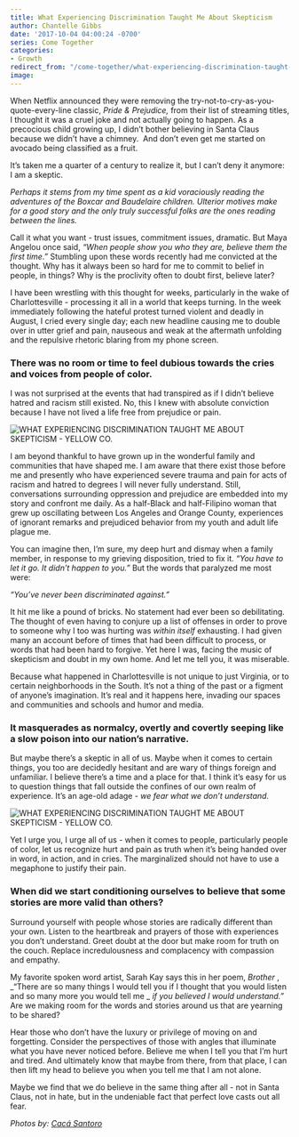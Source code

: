 ```yaml
---
title: What Experiencing Discrimination Taught Me About Skepticism
author: Chantelle Gibbs
date: '2017-10-04 04:00:24 -0700'
series: Come Together
categories:
- Growth
redirect_from: "/come-together/what-experiencing-discrimination-taught-me/"
image:
---
```


When Netflix announced they were removing the try-not-to-cry-as-you-quote-every-line classic, _Pride & Prejudice,_ from their list of streaming titles, I thought it was a cruel joke and not actually going to happen. As a precocious child growing up, I didn’t bother believing in Santa Claus because we didn’t have a chimney.  And don’t even get me started on avocado being classified as a fruit.

It’s taken me a quarter of a century to realize it, but I can’t deny it anymore:  I am a skeptic.

_Perhaps it stems from my time spent as a kid voraciously reading the adventures of the Boxcar and Baudelaire children. Ulterior motives make for a good story and the only truly successful folks are the ones reading between the lines._

Call it what you want - trust issues, commitment issues, dramatic. But Maya Angelou once said, _“When people show you who they are, believe them the first time.”_ Stumbling upon these words recently had me convicted at the thought. Why has it always been so hard for me to commit to belief in people, in things? Why is the proclivity often to doubt first, believe later?

I have been wrestling with this thought for weeks, particularly in the wake of Charlottesville - processing it all in a world that keeps turning. In the week immediately following the hateful protest turned violent and deadly in August, I cried every single day; each new headline causing me to double over in utter grief and pain, nauseous and weak at the aftermath unfolding and the repulsive rhetoric blaring from my phone screen.

### There was no room or time to feel dubious towards the cries and voices from people of color.

I was not surprised at the events that had transpired as if I didn’t believe hatred and racism still existed. No, this I knew with absolute conviction because I have not lived a life free from prejudice or pain.

![WHAT EXPERIENCING DISCRIMINATION TAUGHT ME ABOUT SKEPTICISM - YELLOW CO.](https://yellow-blog-images.imgix.net/2017/10/0P7A8972.jpg)

I am beyond thankful to have grown up in the wonderful family and communities that have shaped me. I am aware that there exist those before me and presently who have experienced severe trauma and pain for acts of racism and hatred to degrees I will never fully understand. Still, conversations surrounding oppression and prejudice are embedded into my story and confront me daily. As a half-Black and half-Filipino woman that grew up oscillating between Los Angeles and Orange County, experiences of ignorant remarks and prejudiced behavior from my youth and adult life plague me.

You can imagine then, I’m sure, my deep hurt and dismay when a family member, in response to my grieving disposition, tried to fix it. _“You have to let it go. It didn’t happen to you.”_ But the words that paralyzed me most were:

_“You’ve never been discriminated against.”_

It hit me like a pound of bricks. No statement had ever been so debilitating. The thought of even having to conjure up a list of offenses in order to prove to someone why I too was hurting was _within itself_ exhausting. I had given many an account before of times that had been difficult to process, or words that had been hard to forgive. Yet here I was, facing the music of skepticism and doubt in my own home. And let me tell you, it was miserable.

Because what happened in Charlottesville is not unique to just Virginia, or to certain neighborhoods in the South. It’s not a thing of the past or a figment of anyone’s imagination. It’s real and it happens here, invading our spaces and communities and schools and humor and media.

### It masquerades as normalcy, overtly and covertly seeping like a slow poison into our nation’s narrative.

But maybe there’s a skeptic in all of us. Maybe when it comes to certain things, you too are decidedly hesitant and are wary of things foreign and unfamiliar. I believe there’s a time and a place for that. I think it’s easy for us to question things that fall outside the confines of our own realm of experience. It’s an age-old adage - _we fear what we don’t understand._

![WHAT EXPERIENCING DISCRIMINATION TAUGHT ME ABOUT SKEPTICISM - YELLOW CO.](https://yellow-blog-images.imgix.net/2017/10/0P7A9135-2.jpg)

Yet I urge you, I urge all of us - when it comes to people, particularly people of color, let us recognize hurt and pain as truth when it’s being handed over in word, in action, and in cries. The marginalized should not have to use a megaphone to justify their pain.

### When did we start conditioning ourselves to believe that some stories are more valid than others?

Surround yourself with people whose stories are radically different than your own. Listen to the heartbreak and prayers of those with experiences you don’t understand. Greet doubt at the door but make room for truth on the couch. Replace incredulousness and complacency with compassion and empathy.

My favorite spoken word artist, Sarah Kay says this in her poem, _Brother_ , _“There are so many things I would tell you if I thought that you would listen and so many more you would tell me _ _if you believed I would understand.”_ Are we making room for the words and stories around us that are yearning to be shared?

Hear those who don’t have the luxury or privilege of moving on and forgetting. Consider the perspectives of those with angles that illuminate what you have never noticed before. Believe me when I tell you that I’m hurt and tired. And ultimately know that maybe from there, from that place, I can then lift my head to believe you when you tell me that I am not alone.

Maybe we find that we do believe in the same thing after all - not in Santa Claus, not in hate, but in the undeniable fact that perfect love casts out all fear.

_Photos by: [Cacá Santoro](http://cacasantoro.com/)_
